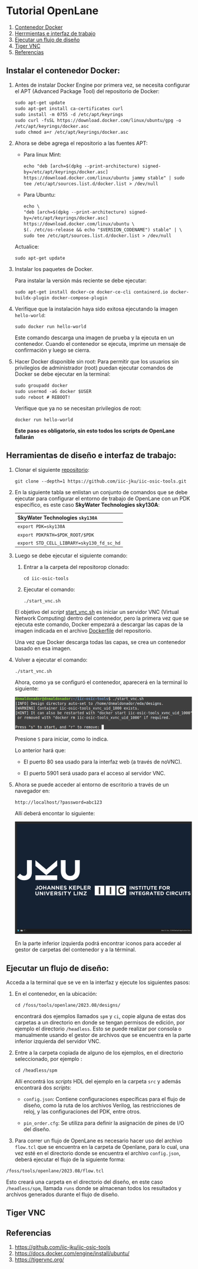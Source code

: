 # Tutorial OpenLane

1. [Contenedor Docker](#instalar-el-contenedor-docker)
2. [Herrmientas e interfaz de trabajo](#herramientas-de-diseño-e-interfaz-de-trabajo)
3. [Ejecutar un flujo de diseño](#ejecutar-un-flujo-de-diseño)
4. [Tiger VNC](#tiger-vnc)
5. [Referencias](#referencias)

## Instalar el contenedor Docker:

1. Antes de instalar Docker Engine por primera vez, se necesita configurar el APT (Advanced Package Tool) del repositorio de Docker:

    ```
    sudo apt-get update
    sudo apt-get install ca-certificates curl
    sudo install -m 0755 -d /etc/apt/keyrings
    sudo curl -fsSL https://download.docker.com/linux/ubuntu/gpg -o /etc/apt/keyrings/docker.asc
    sudo chmod a+r /etc/apt/keyrings/docker.asc
    ```
    
2. Ahora se debe agrega el repositorio a las fuentes APT:
    
    * Para linux Mint:

        ```
        echo "deb [arch=$(dpkg --print-architecture) signed-by=/etc/apt/keyrings/docker.asc] https://download.docker.com/linux/ubuntu jammy stable" | sudo tee /etc/apt/sources.list.d/docker.list > /dev/null
        ```

    * Para Ubuntu:

        ```
        echo \
        "deb [arch=$(dpkg --print-architecture) signed-by=/etc/apt/keyrings/docker.asc] https://download.docker.com/linux/ubuntu \
        $(. /etc/os-release && echo "$VERSION_CODENAME") stable" | \
        sudo tee /etc/apt/sources.list.d/docker.list > /dev/null
        ```

    Actualice:

    ```
    sudo apt-get update
    ```

3. Instalar los paquetes de Docker.

    Para instalar la versión más reciente se debe ejecutar:

    ```
    sudo apt-get install docker-ce docker-ce-cli containerd.io docker-buildx-plugin docker-compose-plugin
    ```

4. Verifique que la instalación haya sido exitosa ejecutando la     imagen ```hello-world```:
    ```
    sudo docker run hello-world
    ```

    Este comando descarga una imagen de prueba y la ejecuta en un contenedor. Cuando el contenedor se ejecuta, imprime un mensaje de confirmación y luego se cierra.

5. Hacer Docker disponible sin root: Para permitir que los usuarios sin privilegios de administrador (root) puedan ejecutar comandos de Docker se debe ejecutar en la terminal:

    ```
    sudo groupadd docker
    sudo usermod -aG docker $USER
    sudo reboot # REBOOT!
    ```

    Verifique que ya no se necesitan privilegios de root:

    ```
    docker run hello-world
    ```

    **Este paso es obligatorio, sin esto todos los scripts de OpenLane fallarán** 

## Herramientas de diseño e interfaz de trabajo:

1.  Clonar el siguiente [repositorio](https://github.com/iic-jku/IIC-OSIC-TOOLS):

    ```
    git clone --depth=1 https://github.com/iic-jku/iic-osic-tools.git
    ```

2.  En la siguiente tabla se enlistan un conjunto de comandos  que se debe ejecutar para configurar el entorno de trabajo de OpenLane con un PDK específico, es este caso **SkyWater Technologies sky130A**:

    | SkyWater Technologies `sky130A` |
    |---|
    | `export PDK=sky130A` |
    | `export PDKPATH=$PDK_ROOT/$PDK` |
    | `export STD_CELL_LIBRARY=sky130_fd_sc_hd` |


5. Luego se debe ejecutar el siguiente comando:

    1. Entrar a la carpeta del repositorop clonado:

        ```
        cd iic-osic-tools
        ```

    2. Ejecutar el comando:

        ```
        ./start_vnc.sh
        ```

    El objetivo del *script* [start_vnc.sh]() es iniciar un servidor VNC (Virtual Network Computing) dentro del contenedor, pero la primera vez que se ejecuta este comando, Docker empezará a  descargar las capas de la imagen indicada en el archivo [Dockerfile](https://github.com/iic-jku/IIC-OSIC-TOOLS/blob/main/_build/Dockerfile) del repositorio.

    Una vez que Docker descarga todas las capas, se crea un contenedor basado en esa imagen.

6. Volver a ejecutar el comando:

    ```
    ./start_vnc.sh
    ```

    Ahora, como ya se configuró el contenedor, aparecerá en la terminal lo siguiente:

    ![alt text](/img/image.png)

    Presione ```S``` para iniciar, como lo indica.

    Lo anterior hará que:

    * El puerto 80 sea usado para la interfaz web (a través de noVNC).
    
    * El puerto 5901 será usado para el acceso al servidor VNC.

7. Ahora se puede acceder al entorno de escritorio a través de un navegador en: 
    
    ```
    http://localhost/?password=abc123
    ```

    Allí deberá encontar lo siguiente:

    ![alt text](/img/image-1.png)

    En la parte inferior izquierda podrá encontrar iconos para acceder al gestor de carpetas del contenedor y a la términal.

## Ejecutar un flujo de diseño:

Acceda a la terminal que se ve en la interfaz y ejecute los siguientes pasos:

1. En el contenedor, en la ubicación:

    ```
    cd /foss/tools/openlane/2023.08/designs/
    ```

    encontrará dos ejemplos llamados ```spm``` y ```ci```, copie alguna de estas dos carpetas a un directorio en donde se tengan permisos de edición, por ejemplo el directorio ```/headless```. Esto se puede realizar por consola o manualmente usando el gestor de archivos que se encuentra en la parte inferior izquierda del servidor VNC.
   


3. Entre a la carpeta copiada de alguno de los ejemplos, en el directorio seleccionado, por ejemplo :

    ```
    cd /headless/spm
    ```

    Allí encontrá los *scripts* HDL del ejemplo en la carpeta ```src``` y además encontrará dos *scripts*:
        
    * ```config.json```: Contiene configuraciones específicas para el flujo de diseño, como la ruta de los archivos Verilog, las restricciones de reloj, y las configuraciones del PDK, entre otros.
        
    * ```pin_order.cfg```: Se utiliza para definir la asignación de pines de I/O del diseño.

4. Para correr un flujo de OpenLane es necesario hacer uso del archivo ```flow.tcl``` que se encuentra en la carpeta de Openlane, para lo cual, una vez esté en el directorio donde se encuentra el archivo ```config.json```, deberá ejecutar el flujo de la siguiente forma:

```
/foss/tools/openlane/2023.08/flow.tcl
```
        
Esto creará una carpeta en el directorio del diseño, en este caso ```/headless/spm```, llamada ```runs``` donde se almacenan todos los resultados y archivos generados durante el flujo de diseño.

## Tiger VNC


## Referencias

1. https://github.com/iic-jku/iic-osic-tools
2. https://docs.docker.com/engine/install/ubuntu/
3. https://tigervnc.org/






    
